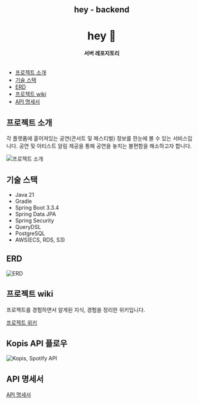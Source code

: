 <div align="center">
  <br>
  <h2> hey - backend </h2>
  <h1> hey 👋 </h1>
  <strong>서버 레포지토리</strong>
</div>
<br>

- [프로젝트 소개](#프로젝트-소개)
- [기술 스택](#기술-스택)
- [ERD](#erd)
- [프로젝트 wiki](#프로젝트-wiki)
- [API 명세서](#api-명세서)


## 프로젝트 소개

각 플랫폼에 흩어져있는 공연(콘서트 및 페스티벌) 정보를 한눈에 볼 수 있는 서비스입니다. 공연 및 아티스트 알림 제공을 통해 공연을 놓치는 불편함을 해소하고자 합니다.


![프로젝트 소개](https://github.com/user-attachments/assets/0f0f13be-350b-431b-bf8a-bbbb08245141)



## 기술 스택

- Java 21
- Gradle
- Spring Boot 3.3.4
- Spring Data JPA
- Spring Security
- QueryDSL
- PostgreSQL
- AWS(ECS, RDS, S3)

## ERD

![ERD](https://github.com/user-attachments/assets/72b49d84-54a5-4f16-895c-ef0bf2a341c1)

## 프로젝트 wiki

프로젝트를 경험하면서 알게된 지식, 경험을 정리한 위키입니다.

[프로젝트 위키](https://few-monkey-6ee.notion.site/Hey-1a1a674672d980548531dc32a07a9abf)


## Kopis API 플로우

![Kopis, Spotify API](https://github.com/user-attachments/assets/8015e7d4-0cf2-4fe9-8331-5801cf4a02d3)


## API 명세서

[API 명세서](http://3.39.168.47:8090/swagger-ui/index.html)
